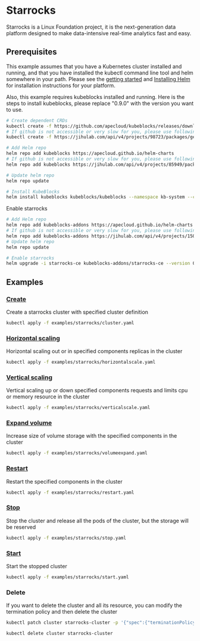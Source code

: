 # Starrocks

Starrocks is a Linux Foundation project, it is the next-generation data platform designed to make data-intensive real-time analytics fast and easy.

## Prerequisites

This example assumes that you have a Kubernetes cluster installed and running, and that you have installed the kubectl command line tool and helm somewhere in your path. Please see the [getting started](https://kubernetes.io/docs/setup/)  and [Installing Helm](https://helm.sh/docs/intro/install/) for installation instructions for your platform.

Also, this example requires kubeblocks installed and running. Here is the steps to install kubeblocks, please replace "0.9.0" with the version you want to use.
```bash
# Create dependent CRDs
kubectl create -f https://github.com/apecloud/kubeblocks/releases/download/v0.9.0/kubeblocks_crds.yaml
# If github is not accessible or very slow for you, please use following command instead
kubectl create -f https://jihulab.com/api/v4/projects/98723/packages/generic/kubeblocks/v0.9.0/kubeblocks_crds.yaml

# Add Helm repo 
helm repo add kubeblocks https://apecloud.github.io/helm-charts
# If github is not accessible or very slow for you, please use following repo instead
helm repo add kubeblocks https://jihulab.com/api/v4/projects/85949/packages/helm/stable

# Update helm repo
helm repo update

# Install KubeBlocks
helm install kubeblocks kubeblocks/kubeblocks --namespace kb-system --create-namespace --version="0.9.0"
```
Enable starrocks
```bash
# Add Helm repo 
helm repo add kubeblocks-addons https://apecloud.github.io/helm-charts
# If github is not accessible or very slow for you, please use following repo instead
helm repo add kubeblocks-addons https://jihulab.com/api/v4/projects/150246/packages/helm/stable
# Update helm repo
helm repo update

# Enable starrocks 
helm upgrade -i starrocks-ce kubeblocks-addons/starrocks-ce --version 0.9.0 -n kb-system  
``` 

## Examples

### [Create](./../../examples/starrocks/cluster.yaml) 
Create a starrocks cluster with specified cluster definition 
```bash
kubectl apply -f examples/starrocks/cluster.yaml
```

### [Horizontal scaling](./../../examples/starrocks/horizontalscale.yaml)
Horizontal scaling out or in specified components replicas in the cluster
```bash
kubectl apply -f examples/starrocks/horizontalscale.yaml
```

### [Vertical scaling](./../../examples/starrocks/verticalscale.yaml)
Vertical scaling up or down specified components requests and limits cpu or memory resource in the cluster
```bash
kubectl apply -f examples/starrocks/verticalscale.yaml
```

### [Expand volume](./../../examples/starrocks/volumeexpand.yaml)
Increase size of volume storage with the specified components in the cluster
```bash
kubectl apply -f examples/starrocks/volumeexpand.yaml
```

### [Restart](./../../examples/starrocks/restart.yaml)
Restart the specified components in the cluster
```bash
kubectl apply -f examples/starrocks/restart.yaml
```

### [Stop](./../../examples/starrocks/stop.yaml)
Stop the cluster and release all the pods of the cluster, but the storage will be reserved
```bash
kubectl apply -f examples/starrocks/stop.yaml
```

### [Start](./../../examples/starrocks/start.yaml)
Start the stopped cluster
```bash
kubectl apply -f examples/starrocks/start.yaml
```

### Delete
If you want to delete the cluster and all its resource, you can modify the termination policy and then delete the cluster
```bash
kubectl patch cluster starrocks-cluster -p '{"spec":{"terminationPolicy":"WipeOut"}}' --type="merge"

kubectl delete cluster starrocks-cluster
```
